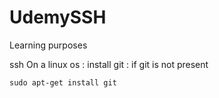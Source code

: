 # UdemySSH
Learning purposes

ssh
On a linux os :
install git : if git is not present 

```
sudo apt-get install git
```
